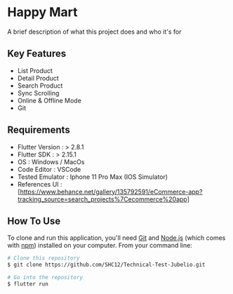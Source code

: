 
# Happy Mart

A brief description of what this project does and who it's for


## Key Features

* List Product 
* Detail Product
* Search Product
* Sync Scrolling
* Online & Offline Mode 
* Git


## Requirements

* Flutter Version : > 2.8.1 
* Flutter SDK : > 2.15.1
* OS : Windows / MacOs
* Code Editor : VSCode
* Tested Emulator : Iphone 11 Pro Max (IOS Simulator)
* References UI : [https://www.behance.net/gallery/135792591/eCommerce-app?tracking_source=search_projects%7Cecommerce%20app]

## How To Use

To clone and run this application, you'll need [Git](https://git-scm.com) and [Node.js](https://nodejs.org/en/download/) (which comes with [npm](http://npmjs.com)) installed on your computer. From your command line:

```bash
# Clone this repository
$ git clone https://github.com/SHC12/Technical-Test-Jubelio.git

# Go into the repository
$ flutter run

```
